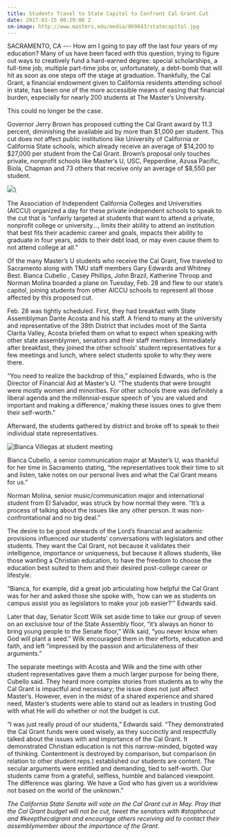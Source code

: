 ```yaml
---
title: Students Travel to State Capitol to Confront Cal Grant Cut
date: 2017-03-15 00:29:00 Z
sm-image: http://www.masters.edu/media/869643/statecapitol.jpg
---
```


SACRAMENTO, CA --- How am I going to pay off the last four years of my education? Many of us have been faced with this question, trying to figure out ways to creatively fund a hard-earned degree: special scholarships, a full-time job, multiple part-time jobs or, unfortunately, a debt-bomb that will hit as soon as one steps off the stage at graduation. Thankfully, the Cal Grant, a financial endowment given to California residents attending school in state, has been one of the more accessible means of easing that financial burden, especially for nearly 200 students at The Master’s University.

This could no longer be the case.

Governor Jerry Brown has proposed cutting the Cal Grant award by 11.3 percent, diminishing the available aid by more than $1,000 per student. This cut does not affect public institutions like University of California or California State schools, which already receive an average of $14,200 to $27,000 per student from the Cal Grant. Brown’s proposal only touches private, nonprofit schools like Master’s U, USC, Pepperdine, Azusa Pacific, Biola, Chapman and 73 others that receive only an average of $8,550 per student.

![](http://www.masters.edu/media/869644/a0092.jpg?width=500&height=333.58662613981767)\

The Association of Independent California Colleges and Universities (AICCU) organized a day for these private independent schools to speak to the cut that is “unfairly targeted at students that want to attend a private, nonprofit college or university…, limits their ability to attend an institution that best fits their academic career and goals, impacts their ability to graduate in four years, adds to their debt load, or may even cause them to not attend college at all.”

Of the many Master’s U students who receive the Cal Grant, five traveled to Sacramento along with TMU staff members Gary Edwards and Whitney Best. Bianca Cubello , Casey Phillips, John Brazil, Katherine Throop and Norman Molina boarded a plane on Tuesday, Feb. 28 and flew to our state’s capitol, joining students from other AICCU schools to represent all those affected by this proposed cut.

Feb. 28 was tightly scheduled. First, they had breakfast with State Assemblyman Dante Acosta and his staff. A friend to many at the university and representative of the 38th District that includes most of the Santa Clarita Valley, Acosta briefed them on what to expect when speaking with other state assemblymen, senators and their staff members. Immediately after breakfast, they joined the other schools’ student representatives for a few meetings and lunch, where select students spoke to why they were there.

“You need to realize the backdrop of this,” explained Edwards, who is the Director of Financial Aid at Master’s U. “The students that were brought were mostly women and minorities. For other schools there was definitely a liberal agenda and the millennial-esque speech of ‘you are valued and important and making a difference,’ making these issues ones to give them their self-worth.”

Afterward, the students gathered by district and broke off to speak to their individual state representatives.

![Bianca Villegas at student meeting](http://www.masters.edu/media/869645/a0039.jpg?width=455px&height=303px)

Bianca Cubello, a senior communication major at Master’s U, was thankful for her time in Sacramento stating, “the representatives took their time to sit and listen, take notes on our personal lives and what the Cal Grant means for us.”

Norman Molina, senior music/communication major and international student from El Salvador, was struck by how normal they were. “It’s a process of talking about the issues like any other person. It was non-confrontational and no big deal.”

The desire to be good stewards of the Lord’s financial and academic provisions influenced our students’ conversations with legislators and other students. They want the Cal Grant, not because it validates their intelligence, importance or uniqueness, but because it allows students, like those wanting a Christian education, to have the freedom to choose the education best suited to them and their desired post-college career or lifestyle.

“Bianca, for example, did a great job articulating how helpful the Cal Grant was for her and asked those she spoke with, ‘how can we as students on campus assist you as legislators to make your job easier?’” Edwards said.

Later that day, Senator Scott Wilk set aside time to take our group of seven on an exclusive tour of the State Assembly floor, “it’s always an honor to bring young people to the Senate floor,” Wilk said, “you never know when God will plant a seed.” Wilk encouraged them in their efforts, education and faith, and left “impressed by the passion and articulateness of their arguments.”

The separate meetings with Acosta and Wilk and the time with other student representatives gave them a much larger purpose for being there, Cubello said. They heard more complex stories from students as to why the Cal Grant is impactful and necessary; the issue does not just affect Master’s. However, even in the midst of a shared experience and shared need, Master’s students were able to stand out as leaders in trusting God with what He will do whether or not the budget is cut.

“I was just really proud of our students,” Edwards said. “They demonstrated the Cal Grant funds were used wisely, as they succinctly and respectfully talked about the issues with and importance of the Cal Grant. It demonstrated Christian education is not this narrow-minded, bigoted way of thinking. Contentment is destroyed by comparison, but comparison (in relation to other student reps.) established our students are content. The secular arguments were entitled and demanding, tied to self-worth. Our students came from a grateful, selfless, humble and balanced viewpoint. The difference was glaring. We have a God who has given us a worldview not based on the world of the unknown.”

*The California State Senate will vote on the Cal Grant cut in May. Pray that the Cal Grant budget will not be cut, tweet the senators with #stopthecut and #keepthecalgrant and encourage others receiving aid to contact their assemblymember about the importance of the Grant.*